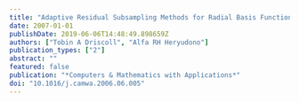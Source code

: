 ```yaml
---
title: "Adaptive Residual Subsampling Methods for Radial Basis Function Interpolation and Collocation Problems"
date: 2007-01-01
publishDate: 2019-06-06T14:48:49.898659Z
authors: ["Tobin A Driscoll", "Alfa RH Heryudono"]
publication_types: ["2"]
abstract: ""
featured: false
publication: "*Computers & Mathematics with Applications*"
doi: "10.1016/j.camwa.2006.06.005"
---
```


